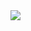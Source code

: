 <img align="right" src="https://github-readme-stats.vercel.app/api?username=undefinedor&show_icons=true&hide=stars&hide_title=true&theme=cobalt&hide_border=true">
